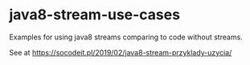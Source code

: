 # java8-stream-use-cases

Examples for using java8 streams comparing to code without streams.

See at https://socodeit.pl/2019/02/java8-stream-przyklady-uzycia/
